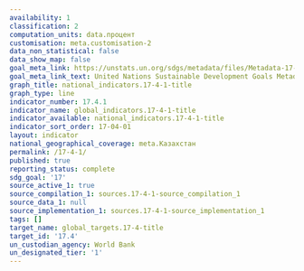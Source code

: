 ```yaml
---
availability: 1
classification: 2
computation_units: data.процент
customisation: meta.customisation-2
data_non_statistical: false
data_show_map: false
goal_meta_link: https://unstats.un.org/sdgs/metadata/files/Metadata-17-04-01.pdf
goal_meta_link_text: United Nations Sustainable Development Goals Metadata (pdf 468kB)
graph_title: national_indicators.17-4-1-title
graph_type: line
indicator_number: 17.4.1
indicator_name: global_indicators.17-4-1-title
indicator_available: national_indicators.17-4-1-title
indicator_sort_order: 17-04-01
layout: indicator
national_geographical_coverage: meta.Казахстан
permalink: /17-4-1/
published: true
reporting_status: complete
sdg_goal: '17'
source_active_1: true
source_compilation_1: sources.17-4-1-source_compilation_1
source_data_1: null
source_implementation_1: sources.17-4-1-source_implementation_1
tags: []
target_name: global_targets.17-4-title
target_id: '17.4'
un_custodian_agency: World Bank
un_designated_tier: '1'
---
```

